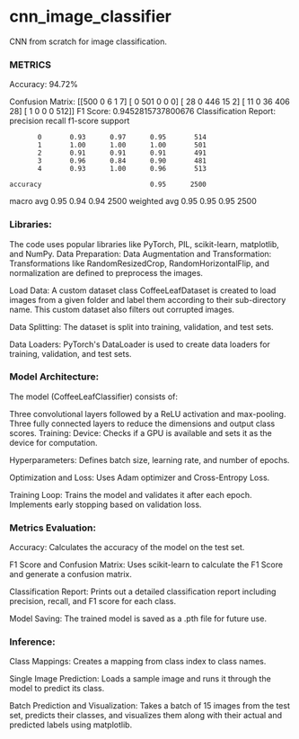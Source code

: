 # cnn_image_classifier
CNN from scratch for image classification.

### METRICS

Accuracy: 94.72%

Confusion Matrix:
[[500   0   6   1   7]
 [  0 501   0   0   0]
 [ 28   0 446  15   2]
 [ 11   0  36 406  28]
 [  1   0   0   0 512]]
F1 Score: 0.9452815737800676
Classification Report:
              precision    recall  f1-score   support

           0       0.93      0.97      0.95       514
           1       1.00      1.00      1.00       501
           2       0.91      0.91      0.91       491
           3       0.96      0.84      0.90       481
           4       0.93      1.00      0.96       513

    accuracy                           0.95      2500
   macro avg       0.95      0.94      0.94      2500
weighted avg       0.95      0.95      0.95      2500

### Libraries:
The code uses popular libraries like PyTorch, PIL, scikit-learn, matplotlib, and NumPy.
Data Preparation:
Data Augmentation and Transformation: Transformations like RandomResizedCrop, RandomHorizontalFlip, and normalization are defined to preprocess the images.

Load Data: A custom dataset class CoffeeLeafDataset is created to load images from a given folder and label them according to their sub-directory name. This custom dataset also filters out corrupted images.

Data Splitting: The dataset is split into training, validation, and test sets.

Data Loaders: PyTorch's DataLoader is used to create data loaders for training, validation, and test sets.

### Model Architecture:
The model (CoffeeLeafClassifier) consists of:

Three convolutional layers followed by a ReLU activation and max-pooling.
Three fully connected layers to reduce the dimensions and output class scores.
Training:
Device: Checks if a GPU is available and sets it as the device for computation.

Hyperparameters: Defines batch size, learning rate, and number of epochs.

Optimization and Loss: Uses Adam optimizer and Cross-Entropy Loss.

Training Loop: Trains the model and validates it after each epoch. Implements early stopping based on validation loss.

### Metrics Evaluation:
Accuracy: Calculates the accuracy of the model on the test set.

F1 Score and Confusion Matrix: Uses scikit-learn to calculate the F1 Score and generate a confusion matrix.

Classification Report: Prints out a detailed classification report including precision, recall, and F1 score for each class.

Model Saving: The trained model is saved as a .pth file for future use.

### Inference:
Class Mappings: Creates a mapping from class index to class names.

Single Image Prediction: Loads a sample image and runs it through the model to predict its class.

Batch Prediction and Visualization: Takes a batch of 15 images from the test set, predicts their classes, and visualizes them along with their actual and predicted labels using matplotlib.
